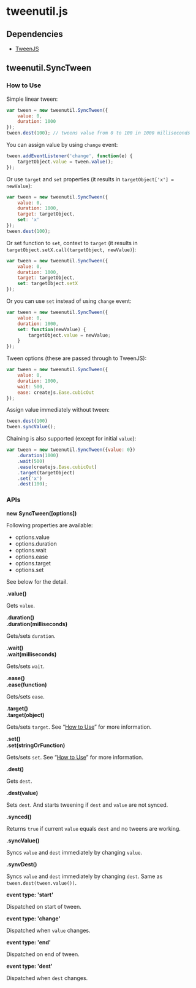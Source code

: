# tweenutil.js

## Dependencies

- [TweenJS](https://github.com/CreateJS/TweenJS/)

## tweenutil.SyncTween

### How to Use

Simple linear tween:

```javascript
var tween = new tweenutil.SyncTween({
	value: 0,
	duration: 1000
});
tween.dest(100); // tweens value from 0 to 100 in 1000 milliseconds
```

You can assign value by using `change` event:

```javascript
tween.addEventListener('change', function(e) {
	targetObject.value = tween.value();
});
```

Or use `target` and `set` properties (it results in `targetObject['x'] = newValue`):

```javascript
var tween = new tweenutil.SyncTween({
	value: 0,
	duration: 1000,
	target: targetObject,
	set: 'x'
});
tween.dest(100);
```

Or set function to `set`, context to `target` (it results in `targetObject.setX.call(targetObject, newValue)`):

```javascript
var tween = new tweenutil.SyncTween({
	value: 0,
	duration: 1000,
	target: targetObject,
	set: targetObject.setX
});
```

Or you can use `set` instead of using `change` event:

```javascript
var tween = new tweenutil.SyncTween({
	value: 0,
	duration: 1000,
	set: function(newValue) {
		targetObject.value = newValue;
	}
});
```

Tween options (these are passed through to TweenJS):

```javascript
var tween = new tweenutil.SyncTween({
	value: 0,
	duration: 1000,
	wait: 500,
	ease: createjs.Ease.cubicOut
});
```

Assign value immediately without tween:

```javascript
tween.dest(100)
tween.syncValue();
```

Chaining is also supported (except for initial `value`):

```javascript
var tween = new tweenutil.SyncTween({value: 0})
	.duration(1000)
	.wait(500)
	.ease(createjs.Ease.cubicOut)
	.target(targetObject)
	.set('x')
	.dest(100);
```

### APIs

**new SyncTween([options])**

Following properties are available:

- options.value
- options.duration
- options.wait
- options.ease
- options.target
- options.set

See below for the detail.

**.value()**

Gets `value`.

**.duration()**  
**.duration(milliseconds)**

Gets/sets `duration`.

**.wait()**  
**.wait(milliseconds)**

Gets/sets `wait`.

**.ease()**  
**.ease(function)**

Gets/sets `ease`.

**.target()**  
**.target(object)**

Gets/sets `target`. See “[How to Use](#how-to-use)” for more information.

**.set()**  
**.set(stringOrFunction)**

Gets/sets `set`. See “[How to Use](#how-to-use)” for more information.

**.dest()**

Gets `dest`.

**.dest(value)**

Sets `dest`. And starts tweening if `dest` and `value` are not synced.

**.synced()**

Returns `true` if current `value` equals `dest` and no tweens are working.

**.syncValue()**

Syncs `value` and `dest` immediately by changing `value`.

**.synvDest()**

Syncs `value` and `dest` immediately by changing `dest`. Same as `tween.dest(tween.value())`.

**event type: 'start'**

Dispatched on start of tween.

**event type: 'change'**

Dispatched when `value` changes.

**event type: 'end'**

Dispatched on end of tween.

**event type: 'dest'**

Dispatched when `dest` changes.
